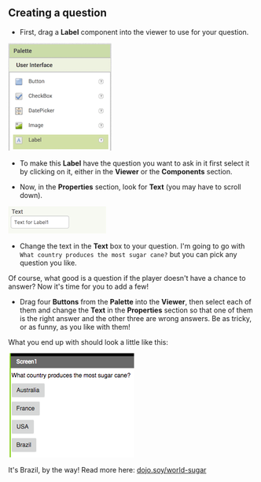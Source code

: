 ## Creating a question

+ First, drag a **Label** component into the viewer to use for your question. 

![](images/Label.png)


+ To make this **Label** have the question you want to ask in it first select it by clicking on it, either in the **Viewer** or the **Components** section. 

+ Now, in the **Properties** section, look for **Text** (you may have to scroll down). 

![](images/Properties-text.png)  
  
+ Change the text in the **Text** box to your question. I'm going to go with `What country produces the most sugar cane?` but you can pick any question you like.

Of course, what good is a question if the player doesn't have a chance to answer? Now it's time for you to add a few! 

+ Drag four **Buttons** from the **Palette** into the **Viewer**, then select each of them and change the **Text** in the **Properties** section so that one of them is the right answer and the other three are wrong answers. Be as tricky, or as funny, as you like with them!

What you end up with should look a little like this: 

![](images/qn1.png)

It's Brazil, by the way! Read more here: [dojo.soy/world-sugar](http://dojo.soy/world-sugar)